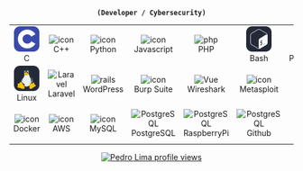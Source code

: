 
<div align="center">
  
  **`(Developer / Cybersecurity)`**
<!-- Tabela 1 -->
<table align="center">
  <tr>
    <td align="center" width="90">
      <img src="https://raw.githubusercontent.com/tandpfun/skill-icons/59059d9d1a2c092696dc66e00931cc1181a4ce1f/icons/C.svg" alt="icon" width="45" height="45" />
      <br>C
    </td>
    <td align="center" width="90">
      <img src="https://techstack-generator.vercel.app/cpp-icon.svg" alt="icon" width="45" height="45" />
      <br>C++
    </td>
    <td align="center" width="90">
      <img src="https://techstack-generator.vercel.app/python-icon.svg" alt="icon" width="45" height="45" />
      <br>Python
    </td>
    <td align="center" width="90">
      <img src="https://techstack-generator.vercel.app/js-icon.svg" alt="icon" width="45" height="45" />
      <br>Javascript
    </td>
    <td align="center" width="90">
      <img src="https://skillicons.dev/icons?i=php" width="45" height="45" alt="php" />
      <br>PHP
    </td>
    <td align="center" width="90">
      <img src="https://raw.githubusercontent.com/tandpfun/skill-icons/59059d9d1a2c092696dc66e00931cc1181a4ce1f/icons/Bash-Dark.svg" alt="icon" width="45" height="45" />
      <br>Bash
    </td>
    <td align="center" width="90">
      <img src="https://raw.githubusercontent.com/tandpfun/skill-icons/59059d9d1a2c092696dc66e00931cc1181a4ce1f/icons/Powershell-Dark.svg" alt="icon" width="45" height="45" />
      <br>Powershel
    </td>
    <td align="center" width="90">
      <img src="https://avatars.githubusercontent.com/u/6716868?s=280&v=4" alt="icon" width="45" height="45" />
      <br>ZAP
    </td>
  </tr>
  <tr>
    <td align="center" width="90">
      <img src="https://raw.githubusercontent.com/tandpfun/skill-icons/59059d9d1a2c092696dc66e00931cc1181a4ce1f/icons/Linux-Dark.svg" width="45" height="45" alt="Laravel" />
      <br>Linux
    </td>
    <td align="center" width="90">
      <img src="https://skillicons.dev/icons?i=laravel" width="45" height="45" alt="Laravel" />
      <br>Laravel
    </td>
    <td align="center" width="90">
      <img src="https://skillicons.dev/icons?i=wordpress" width="45" height="45" alt="rails" />
      <br>WordPress
    </td>
    <td align="center" width="90">
      <img src="https://image.spreadshirtmedia.com/image-server/v1/compositions/T1040A14PA2252PT32X45Y15D1048988355W3400H3400CxF36916%3AxFFFFFF/views/1,width=650,height=650,appearanceId=14,backgroundColor=ffffff/burp-suite-icon.jpg" alt="icon" width="45" height="45" />
      <br>Burp Suite
    </td>
    <td align="center" width="90">
      <img src="https://cdn.icon-icons.com/icons2/1508/PNG/512/wireshark_104082.png" width="45" height="45" alt="Vue" />
      <br>Wireshark
    </td>
    <td align="center" width="90">
      <img src="https://dashboard.snapcraft.io/site_media/appmedia/2022/08/metasploit-framework-logo.svg.png" alt="icon" width="45" height="45" />
      <br>Metasploit
    </td>
    <td align="center" width="90">
      <img src="https://dashboard.snapcraft.io/site_media/appmedia/2016/03/nmap.png" width="45" height="45" />
      <br>Nmap
    </td>
    <td align="center" width="90">
      <img src="https://www.kali.org/tools/hydra/images/hydra-logo.svg" width="45" height="45" />
      <br>Hydra
    </td>
  </tr>
  <tr>
    <td align="center" width="90">
      <img src="https://techstack-generator.vercel.app/docker-icon.svg" alt="icon" width="45" height="45" />
      <br>Docker
    </td>
    <td align="center" width="90">
      <img src="https://techstack-generator.vercel.app/aws-icon.svg" alt="icon" width="45" height="45" />
      <br>AWS
    </td>
    <td align="center" width="90">
      <img src="https://techstack-generator.vercel.app/mysql-icon.svg" alt="icon" width="45" height="45" />
      <br>MySQL
    </td>
    <td align="center" width="90">
      <img src="https://skillicons.dev/icons?i=postgres" width="45" height="45" alt="PostgreSQL" />
      <br>PostgreSQL
    </td>
    <td align="center" width="90">
      <img src="https://techstack-generator.vercel.app/raspberrypi-icon.svg" width="45" height="45" alt="PostgreSQL" />
      <br>RaspberryPi
    </td>
    <td align="center" width="90">
      <img src="https://techstack-generator.vercel.app/github-icon.svg" width="45" height="45" alt="PostgreSQL" />
      <br>Github
    </td>
    <td align="center" width="90">
      <img src="https://raw.githubusercontent.com/tandpfun/skill-icons/59059d9d1a2c092696dc66e00931cc1181a4ce1f/icons/Git.svg" width="45" height="45" alt="PostgreSQL" />
      <br>Git
    </td>
    <td align="center" width="90">
      <img src="https://upload.wikimedia.org/wikipedia/commons/thumb/f/f6/Ghidra_logo.svg/1200px-Ghidra_logo.svg.png" width="45" height="45" />
      <br>Ghidra
    </td>
  </tr>
</table>

[![Pedro Lima profile views](https://u8views.com/api/v1/github/profiles/34582475/views/day-week-month-total-count.svg)](https://u8views.com/github/boloto1979)
